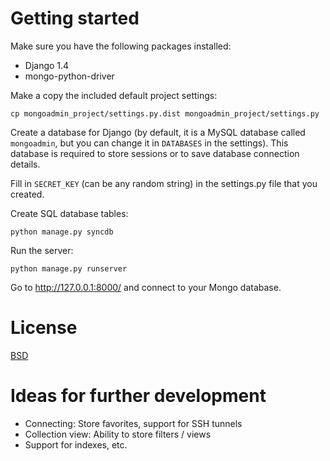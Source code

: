 Getting started
===============

Make sure you have the following packages installed:

* Django 1.4
* mongo-python-driver

Make a copy the included default project settings:

    cp mongoadmin_project/settings.py.dist mongoadmin_project/settings.py

Create a database for Django (by default, it is a MySQL database called `mongoadmin`, but you can change it in `DATABASES` in the settings). This database is required to store sessions or to save database connection details.

Fill in `SECRET_KEY` (can be any random string) in the settings.py file that you created.

Create SQL database tables:

    python manage.py syncdb

Run the server:

    python manage.py runserver

Go to http://127.0.0.1:8000/ and connect to your Mongo database.

License
=======
[BSD](http://www.opensource.org/licenses/bsd-license.php)

Ideas for further development
=============================

* Connecting: Store favorites, support for SSH tunnels
* Collection view: Ability to store filters / views
* Support for indexes, etc.

